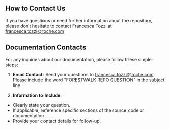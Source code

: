 ## How to Contact Us

If you have questions or need further information about the repository, please don't hesitate to contact Francesca Tozzi at [francesca.tozzi@roche.com](mailto:francesca.tozzi@roche.com)

## Documentation Contacts

For any inquiries about our documentation, please follow these simple steps:

1. **Email Contact**: Send your questions to [francesca.tozzi@roche.com](mailto:francesca.tozzi@roche.com). Please include the word "FORESTWALK REPO QUESTION" in the subject line.  

2. **Information to Include**:  
- Clearly state your question.
- If applicable, reference specific sections of the source code or documentation.
- Provide your contact details for follow-up.
